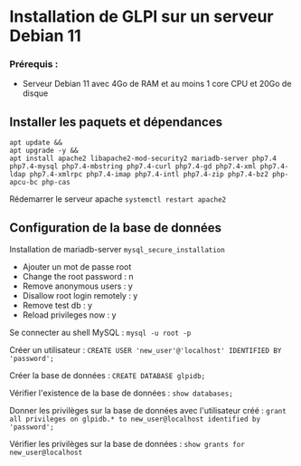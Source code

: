# Installation de GLPI sur un serveur Debian 11

### Prérequis : 

- Serveur Debian 11 avec 4Go de RAM et au moins 1 core CPU et 20Go de disque

## Installer les paquets et dépendances

```
apt update && 
apt upgrade -y &&
apt install apache2 libapache2-mod-security2 mariadb-server php7.4 php7.4-mysql php7.4-mbstring php7.4-curl php7.4-gd php7.4-xml php7.4-ldap php7.4-xmlrpc php7.4-imap php7.4-intl php7.4-zip php7.4-bz2 php-apcu-bc php-cas
```

Rédemarrer le serveur apache `systemctl restart apache2`

## Configuration de la base de données

Installation de mariadb-server `mysql_secure_installation`

- Ajouter un mot de passe root
- Change the root password : n
- Remove anonymous users : y
- Disallow root login remotely : y
- Remove test db : y 
- Reload privileges now : y

Se connecter au shell MySQL : `mysql -u root -p`

Créer un utilisateur : `CREATE USER 'new_user'@'localhost' IDENTIFIED BY 'password';`

Créer la base de données : `CREATE DATABASE glpidb;`

Vérifier l'existence de la base de données : `show databases;`

Donner les privilèges sur la base de données avec l'utilisateur créé : `grant all privileges on glpidb.* to new_user@localhost identified by 'password';`

Vérifier les privilèges sur la base de données : `show grants for new_user@localhost`

